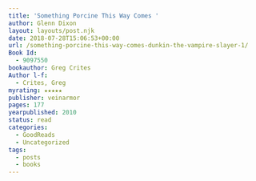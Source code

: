 ```yaml
---
title: 'Something Porcine This Way Comes '
author: Glenn Dixon
layout: layouts/post.njk
date: 2018-07-28T15:06:53+00:00
url: /something-porcine-this-way-comes-dunkin-the-vampire-slayer-1/
Book Id:
  - 9097550
bookauthor: Greg Crites
Author l-f:
  - Crites, Greg
myrating: ★★★★★
publisher: veinarmor
pages: 177
yearpublished: 2010
status: read
categories:
  - GoodReads
  - Uncategorized
tags:
  - posts
  - books
---
```

